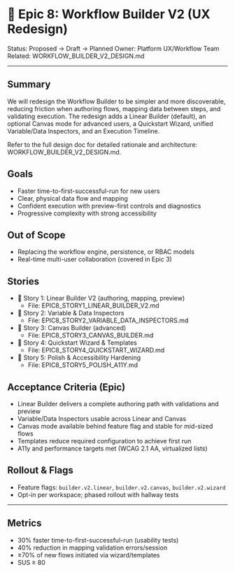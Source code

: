# 🧭 Epic 8: Workflow Builder V2 (UX Redesign)

Status: Proposed → Draft → Planned
Owner: Platform UX/Workflow Team
Related: WORKFLOW_BUILDER_V2_DESIGN.md

---

## Summary
We will redesign the Workflow Builder to be simpler and more discoverable, reducing friction when authoring flows, mapping data between steps, and validating execution. The redesign adds a Linear Builder (default), an optional Canvas mode for advanced users, a Quickstart Wizard, unified Variable/Data Inspectors, and an Execution Timeline.

Refer to the full design doc for detailed rationale and architecture: WORKFLOW_BUILDER_V2_DESIGN.md.

## Goals
- Faster time-to-first-successful-run for new users
- Clear, physical data flow and mapping
- Confident execution with preview-first controls and diagnostics
- Progressive complexity with strong accessibility

## Out of Scope
- Replacing the workflow engine, persistence, or RBAC models
- Real-time multi-user collaboration (covered in Epic 3)

## Stories
- 📄 Story 1: Linear Builder V2 (authoring, mapping, preview)
  - File: EPIC8_STORY1_LINEAR_BUILDER_V2.md
- 📄 Story 2: Variable & Data Inspectors
  - File: EPIC8_STORY2_VARIABLE_DATA_INSPECTORS.md
- 📄 Story 3: Canvas Builder (advanced)
  - File: EPIC8_STORY3_CANVAS_BUILDER.md
- 📄 Story 4: Quickstart Wizard & Templates
  - File: EPIC8_STORY4_QUICKSTART_WIZARD.md
- 📄 Story 5: Polish & Accessibility Hardening
  - File: EPIC8_STORY5_POLISH_A11Y.md

## Acceptance Criteria (Epic)
- Linear Builder delivers a complete authoring path with validations and preview
- Variable/Data Inspectors usable across Linear and Canvas
- Canvas mode available behind feature flag and stable for mid-sized flows
- Templates reduce required configuration to achieve first run
- A11y and performance targets met (WCAG 2.1 AA, virtualized lists)

## Rollout & Flags
- Feature flags: `builder.v2.linear`, `builder.v2.canvas`, `builder.v2.wizard`
- Opt-in per workspace; phased rollout with hallway tests

---

## Metrics
- 30% faster time-to-first-successful-run (usability tests)
- 40% reduction in mapping validation errors/session
- ≥70% of new flows initiated via wizard/templates
- SUS ≥ 80
